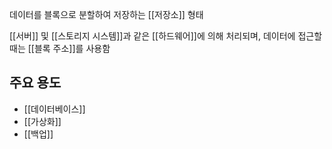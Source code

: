 데이터를 블록으로 분할하여 저장하는 [[저장소]] 형태

[[서버]] 및 [[스토리지 시스템]]과 같은 [[하드웨어]]에 의해 처리되며, 데이터에 접근할 때는 [[블록 주소]]를 사용함

## 주요 용도
- [[데이터베이스]]
- [[가상화]]
- [[백업]]